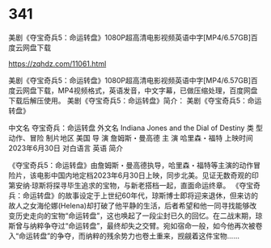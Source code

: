 # 341
美剧《夺宝奇兵5：命运转盘》1080P超高清电影视频英语中字[MP4/6.57GB]百度云网盘下载

https://zqhdz.com/11061.html

美剧《夺宝奇兵5：命运转盘》1080P超高清电影视频英语中字[MP4/6.57GB]百度云网盘下载，MP4视频格式，英语发音，中文字幕，已做压缩处理，百度网盘下载后解压使用。
美剧《夺宝奇兵5：命运转盘》简介：
美剧《夺宝奇兵5：命运转盘》

中文名
夺宝奇兵：命运转盘
外文名
Indiana Jones and the Dial of Destiny
类    型
动作、冒险
制片地区
美国
导    演
詹姆斯・曼高德
主    演
哈里森・福特
上映时间
2023年6月30日
对白语言
英语
简介

《夺宝奇兵5：命运转盘》由詹姆斯・曼高德执导，哈里森・福特等主演的动作冒险片，该电影中国内地定档2023年6月30日上映，同步北美。见证无数奇观的印第安纳·琼斯将探寻毕生追求的宝物，与新老搭档一起，直面命运终章。
《夺宝奇兵：命运转盘》的故事设定于上世纪60年代，琼斯博士即将迎来退休，但来访的故人之女海伦娜(Helena)却打破了他平静的生活，后者希望和他一同寻找能够改变历史走向的宝物“命运转盘”，这也唤起了一段尘封已久的回忆。在二战末期，琼斯曾与纳粹争夺过“命运转盘”，最终却失之交臂。宛如宿命一般，如今他再次被卷入“命运转盘”的争夺，而纳粹的残余势力也卷土重来，觊觎着这件宝物……
